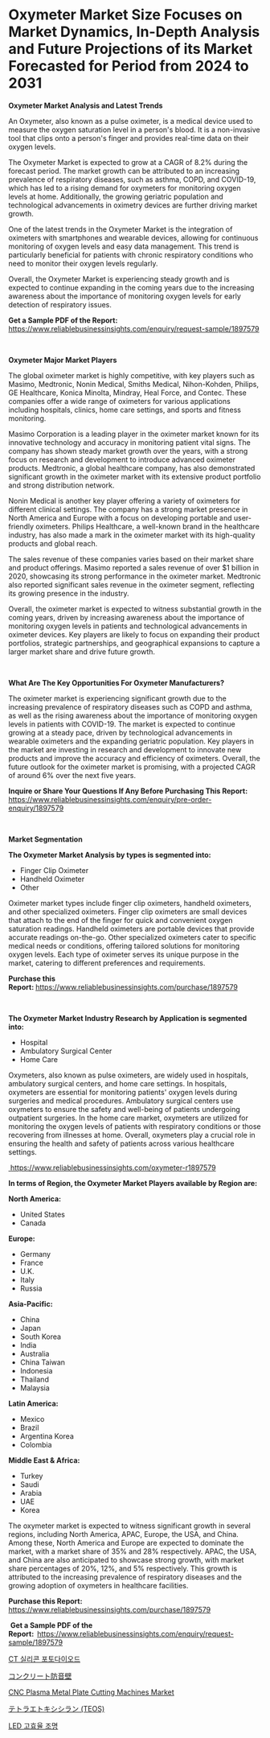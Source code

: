 <p><h1>Oxymeter Market Size Focuses on Market Dynamics, In-Depth Analysis and Future Projections of its Market Forecasted for Period from 2024 to 2031</h1></p><p><strong>Oxymeter Market Analysis and Latest Trends</strong></p>
<p><p>An Oxymeter, also known as a pulse oximeter, is a medical device used to measure the oxygen saturation level in a person's blood. It is a non-invasive tool that clips onto a person's finger and provides real-time data on their oxygen levels.</p><p>The Oxymeter Market is expected to grow at a CAGR of 8.2% during the forecast period. The market growth can be attributed to an increasing prevalence of respiratory diseases, such as asthma, COPD, and COVID-19, which has led to a rising demand for oxymeters for monitoring oxygen levels at home. Additionally, the growing geriatric population and technological advancements in oximetry devices are further driving market growth.</p><p>One of the latest trends in the Oxymeter Market is the integration of oximeters with smartphones and wearable devices, allowing for continuous monitoring of oxygen levels and easy data management. This trend is particularly beneficial for patients with chronic respiratory conditions who need to monitor their oxygen levels regularly.</p><p>Overall, the Oxymeter Market is experiencing steady growth and is expected to continue expanding in the coming years due to the increasing awareness about the importance of monitoring oxygen levels for early detection of respiratory issues.</p></p>
<p><strong>Get a Sample PDF of the Report:&nbsp;</strong> <a href="https://www.reliablebusinessinsights.com/enquiry/request-sample/1897579">https://www.reliablebusinessinsights.com/enquiry/request-sample/1897579</a></p>
<p>&nbsp;</p>
<p><strong>Oxymeter Major Market Players</strong></p>
<p><p>The global oximeter market is highly competitive, with key players such as Masimo, Medtronic, Nonin Medical, Smiths Medical, Nihon-Kohden, Philips, GE Healthcare, Konica Minolta, Mindray, Heal Force, and Contec. These companies offer a wide range of oximeters for various applications including hospitals, clinics, home care settings, and sports and fitness monitoring.</p><p>Masimo Corporation is a leading player in the oximeter market known for its innovative technology and accuracy in monitoring patient vital signs. The company has shown steady market growth over the years, with a strong focus on research and development to introduce advanced oximeter products. Medtronic, a global healthcare company, has also demonstrated significant growth in the oximeter market with its extensive product portfolio and strong distribution network.</p><p>Nonin Medical is another key player offering a variety of oximeters for different clinical settings. The company has a strong market presence in North America and Europe with a focus on developing portable and user-friendly oximeters. Philips Healthcare, a well-known brand in the healthcare industry, has also made a mark in the oximeter market with its high-quality products and global reach.</p><p>The sales revenue of these companies varies based on their market share and product offerings. Masimo reported a sales revenue of over $1 billion in 2020, showcasing its strong performance in the oximeter market. Medtronic also reported significant sales revenue in the oximeter segment, reflecting its growing presence in the industry.</p><p>Overall, the oximeter market is expected to witness substantial growth in the coming years, driven by increasing awareness about the importance of monitoring oxygen levels in patients and technological advancements in oximeter devices. Key players are likely to focus on expanding their product portfolios, strategic partnerships, and geographical expansions to capture a larger market share and drive future growth.</p></p>
<p>&nbsp;</p>
<p><strong>What Are The Key Opportunities For Oxymeter Manufacturers?</strong></p>
<p><p>The oximeter market is experiencing significant growth due to the increasing prevalence of respiratory diseases such as COPD and asthma, as well as the rising awareness about the importance of monitoring oxygen levels in patients with COVID-19. The market is expected to continue growing at a steady pace, driven by technological advancements in wearable oximeters and the expanding geriatric population. Key players in the market are investing in research and development to innovate new products and improve the accuracy and efficiency of oximeters. Overall, the future outlook for the oximeter market is promising, with a projected CAGR of around 6% over the next five years.</p></p>
<p><strong>Inquire or Share Your Questions If Any Before Purchasing This Report:</strong> <a href="https://www.reliablebusinessinsights.com/enquiry/pre-order-enquiry/1897579">https://www.reliablebusinessinsights.com/enquiry/pre-order-enquiry/1897579</a></p>
<p>&nbsp;</p>
<p><strong>Market Segmentation</strong></p>
<p><strong>The Oxymeter Market Analysis by types is segmented into:</strong></p>
<p><ul><li>Finger Clip Oximeter</li><li>Handheld Oximeter</li><li>Other</li></ul></p>
<p><p>Oximeter market types include finger clip oximeters, handheld oximeters, and other specialized oximeters. Finger clip oximeters are small devices that attach to the end of the finger for quick and convenient oxygen saturation readings. Handheld oximeters are portable devices that provide accurate readings on-the-go. Other specialized oximeters cater to specific medical needs or conditions, offering tailored solutions for monitoring oxygen levels. Each type of oximeter serves its unique purpose in the market, catering to different preferences and requirements.</p></p>
<p><strong>Purchase this Report:&nbsp;</strong><a href="https://www.reliablebusinessinsights.com/purchase/1897579">https://www.reliablebusinessinsights.com/purchase/1897579</a></p>
<p>&nbsp;</p>
<p><strong>The Oxymeter Market Industry Research by Application is segmented into:</strong></p>
<p><ul><li>Hospital</li><li>Ambulatory Surgical Center</li><li>Home Care</li></ul></p>
<p><p>Oxymeters, also known as pulse oximeters, are widely used in hospitals, ambulatory surgical centers, and home care settings. In hospitals, oxymeters are essential for monitoring patients' oxygen levels during surgeries and medical procedures. Ambulatory surgical centers use oxymeters to ensure the safety and well-being of patients undergoing outpatient surgeries. In the home care market, oxymeters are utilized for monitoring the oxygen levels of patients with respiratory conditions or those recovering from illnesses at home. Overall, oxymeters play a crucial role in ensuring the health and safety of patients across various healthcare settings.</p></p>
<p><a href="https://www.reliablebusinessinsights.com/oxymeter-r1897579">&nbsp;https://www.reliablebusinessinsights.com/oxymeter-r1897579</a></p>
<p><strong>In terms of Region, the Oxymeter Market Players available by Region are:</strong></p>
<p>
    <p> <strong> North America: </strong>
        <ul>
            <li>United States</li>
            <li>Canada</li>
        </ul>
        </p> 
    <p> <strong> Europe: </strong>
        <ul>
            <li>Germany</li>
            <li>France</li>
            <li>U.K.</li>
            <li>Italy</li>
            <li>Russia</li>
        </ul>
        </p> 
    <p> <strong> Asia-Pacific: </strong>
        <ul>
            <li>China</li>
            <li>Japan</li>
            <li>South Korea</li>
            <li>India</li>
            <li>Australia</li>
            <li>China Taiwan</li>
            <li>Indonesia</li>
            <li>Thailand</li>
            <li>Malaysia</li>
        </ul>
        </p> 
    <p> <strong> Latin America: </strong>
        <ul>
            <li>Mexico</li>
            <li>Brazil</li>
            <li>Argentina Korea</li>
            <li>Colombia</li>
        </ul>
        </p> 
    <p> <strong> Middle East & Africa: </strong>
        <ul>
            <li>Turkey</li>
            <li>Saudi</li>
            <li>Arabia</li>
            <li>UAE</li>
            <li>Korea</li>
        </ul>
    </p>
    </p>
<p><p>The oxymeter market is expected to witness significant growth in several regions, including North America, APAC, Europe, the USA, and China. Among these, North America and Europe are expected to dominate the market, with a market share of 35% and 28% respectively. APAC, the USA, and China are also anticipated to showcase strong growth, with market share percentages of 20%, 12%, and 5% respectively. This growth is attributed to the increasing prevalence of respiratory diseases and the growing adoption of oxymeters in healthcare facilities.</p></p>
<p><strong>Purchase this Report: </strong><a href="https://www.reliablebusinessinsights.com/purchase/1897579">https://www.reliablebusinessinsights.com/purchase/1897579</a></p>
<p>&nbsp;<strong>Get a Sample PDF of the Report:&nbsp;&nbsp;</strong><a href="https://www.reliablebusinessinsights.com/enquiry/request-sample/1897579">https://www.reliablebusinessinsights.com/enquiry/request-sample/1897579</a></p>
<p><strong></strong></p>
<p><p><a href="https://github.com/fatmarawatan39/Market-Research-Report-List-1/blob/main/3921172180158.md">CT 실리콘 포토다이오드</a></p><p><a href="https://github.com/SantosDicki04/Market-Research-Report-List-2/blob/main/7690369166994.md">コンクリート防音壁</a></p><p><a href="https://github.com/sonuprakash1/Market-Research-Report-List-3/blob/main/cnc-plasma-metal-plate-cutting-machines-market.md">CNC Plasma Metal Plate Cutting Machines Market</a></p><p><a href="https://github.com/alyle7648/Market-Research-Report-List-2/blob/main/6174658166995.md">テトラエトキシシラン (TEOS)</a></p><p><a href="https://github.com/Wesleyeilly8796202/Market-Research-Report-List-1/blob/main/3049947180159.md">LED 고효율 조명</a></p></p>